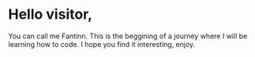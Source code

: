 # Hello visitor,

You can call me Fantinn.
This is the beggining of a journey where I will be learning how to code.
I hope you find it interesting, enjoy.